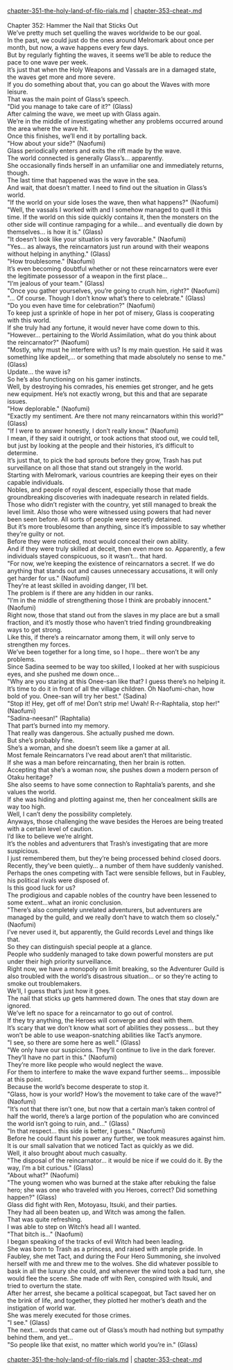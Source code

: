 [chapter-351-the-holy-land-of-filo-rials.md](./chapter-351-the-holy-land-of-filo-rials.md) | [chapter-353-cheat-.md](./chapter-353-cheat-.md) <br/>
<br/>
Chapter 352: Hammer the Nail that Sticks Out<br/>
We’ve pretty much set quelling the waves worldwide to be our goal.<br/>
In the past, we could just do the ones around Melromark about once per month, but now, a wave happens every few days.<br/>
But by regularly fighting the waves, it seems we’ll be able to reduce the pace to one wave per week.<br/>
It’s just that when the Holy Weapons and Vassals are in a damaged state, the waves get more and more severe.<br/>
If you do something about that, you can go about the Waves with more leisure.<br/>
That was the main point of Glass’s speech.<br/>
"Did you manage to take care of it?" (Glass)<br/>
After calming the wave, we meet up with Glass again.<br/>
We’re in the middle of investigating whether any problems occurred around the area where the wave hit.<br/>
Once this finishes, we’ll end it by portalling back.<br/>
"How about your side?" (Naofumi)<br/>
Glass periodically enters and exits the rift made by the wave.<br/>
The world connected is generally Glass’s… apparently.<br/>
She occasionally finds herself in an unfamiliar one and immediately returns, though.<br/>
The last time that happened was the wave in the sea.<br/>
And wait, that doesn’t matter. I need to find out the situation in Glass’s world.<br/>
"If the world on your side loses the wave, then what happens?" (Naofumi)<br/>
"Well, the vassals I worked with and I somehow managed to quell it this time. If the world on this side quickly contains it, then the monsters on the other side will continue rampaging for a while… and eventually die down by themselves… is how it is." (Glass)<br/>
"It doesn’t look like your situation is very favorable." (Naofumi)<br/>
"Yes… as always, the reincarnators just run around with their weapons without helping in anything." (Glass)<br/>
"How troublesome." (Naofumi)<br/>
It’s even becoming doubtful whether or not these reincarnators were ever the legitimate possessor of a weapon in the first place…<br/>
"I’m jealous of your team." (Glass)<br/>
"Once you gather yourselves, you’re going to crush him, right?" (Naofumi)<br/>
"… Of course. Though I don’t know what’s there to celebrate." (Glass)<br/>
"Do you even have time for celebration?" (Naofumi)<br/>
To keep just a sprinkle of hope in her pot of misery, Glass is cooperating with this world.<br/>
If she truly had any fortune, it would never have come down to this.<br/>
"However… pertaining to the World Assimilation, what do you think about the reincarnator?" (Naofumi)<br/>
"Mostly, why must he interfere with us? Is my main question. He said it was something like apdeit,… or something that made absolutely no sense to me." (Glass)<br/>
Update… the wave is?<br/>
So he’s also functioning on his gamer instincts.<br/>
Well, by destroying his comrades, his enemies get stronger, and he gets new equipment. He’s not exactly wrong, but this and that are separate issues.<br/>
"How deplorable." (Naofumi)<br/>
"Exactly my sentiment. Are there not many reincarnators within this world?" (Glass)<br/>
"If I were to answer honestly, I don’t really know." (Naofumi)<br/>
I mean, if they said it outright, or took actions that stood out, we could tell, but just by looking at the people and their histories, it’s difficult to determine.<br/>
It’s just that, to pick the bad sprouts before they grow, Trash has put surveillance on all those that stand out strangely in the world.<br/>
Starting with Melromark, various countries are keeping their eyes on their capable individuals.<br/>
Nobles, and people of royal descent, especially those that made groundbreaking discoveries with inadequate research in related fields. Those who didn’t register with the country, yet still managed to break the level limit. Also those who were witnessed using powers that had never been seen before. All sorts of people were secretly detained.<br/>
But it’s more troublesome than anything, since it’s impossible to say whether they’re guilty or not.<br/>
Before they were noticed, most would conceal their own ability.<br/>
And if they were truly skilled at deceit, then even more so. Apparently, a few individuals stayed conspicuous, so it wasn’t… that hard.<br/>
"For now, we’re keeping the existence of reincarnators a secret. If we do anything that stands out and causes unnecessary accusations, it will only get harder for us." (Naofumi)<br/>
They’re at least skilled in avoiding danger, I’ll bet.<br/>
The problem is if there are any hidden in our ranks.<br/>
"I’m in the middle of strengthening those I think are probably innocent." (Naofumi)<br/>
Right now, those that stand out from the slaves in my place are but a small fraction, and it’s mostly those who haven’t tried finding groundbreaking ways to get strong.<br/>
Like this, if there’s a reincarnator among them, it will only serve to strengthen my forces.<br/>
We’ve been together for a long time, so I hope… there won’t be any problems.<br/>
Since Sadina seemed to be way too skilled, I looked at her with suspicious eyes, and she pushed me down once…<br/>
"Why are you staring at this Onee-san like that? I guess there’s no helping it. It’s time to do it in front of all the village children. Oh Naofumi-chan, how bold of you. Onee-san will try her best." (Sadina)<br/>
"Stop it! Hey, get off of me! Don’t strip me! Uwah! R-r-Raphtalia, stop her!" (Naofumi)<br/>
"Sadina-neesan!" (Raphtalia)<br/>
That part’s burned into my memory.<br/>
That really was dangerous. She actually pushed me down.<br/>
But she’s probably fine.<br/>
She’s a woman, and she doesn’t seem like a gamer at all.<br/>
Most female Reincarnators I’ve read about aren’t that militaristic.<br/>
If she was a man before reincarnating, then her brain is rotten.<br/>
Accepting that she’s a woman now, she pushes down a modern person of Otaku heritage?<br/>
She also seems to have some connection to Raphtalia’s parents, and she values the world.<br/>
If she was hiding and plotting against me, then her concealment skills are way too high.<br/>
Well, I can’t deny the possibility completely.<br/>
Anyways, those challenging the wave besides the Heroes are being treated with a certain level of caution.<br/>
I’d like to believe we’re alright.<br/>
It’s the nobles and adventurers that Trash’s investigating that are more suspicious.<br/>
I just remembered them, but they’re being processed behind closed doors.<br/>
Recently, they’ve been quietly… a number of them have suddenly vanished.<br/>
Perhaps the ones competing with Tact were sensible fellows, but in Faubley, his political rivals were disposed of.<br/>
Is this good luck for us?<br/>
The prodigious and capable nobles of the country have been lessened to some extent…what an ironic conclusion.<br/>
"There’s also completely unrelated adventurers, but adventurers are managed by the guild, and we really don’t have to watch them so closely." (Naofumi)<br/>
I’ve never used it, but apparently, the Guild records Level and things like that.<br/>
So they can distinguish special people at a glance.<br/>
People who suddenly managed to take down powerful monsters are put under their high priority surveillance.<br/>
Right now, we have a monopoly on limit breaking, so the Adventurer Guild is also troubled with the world’s disastrous situation… or so they’re acting to smoke out troublemakers.<br/>
We’ll, I guess that’s just how it goes.<br/>
The nail that sticks up gets hammered down. The ones that stay down are ignored.<br/>
We’ve left no space for a reincarnator to go out of control.<br/>
If they try anything, the Heroes will converge and deal with them.<br/>
It’s scary that we don’t know what sort of abilities they possess… but they won’t be able to use weapon-snatching abilities like Tact’s anymore.<br/>
"I see, so there are some here as well." (Glass)<br/>
"We only have our suspicions. They’ll continue to live in the dark forever. They’ll have no part in this." (Naofumi)<br/>
They’re more like people who would neglect the wave.<br/>
For them to interfere to make the wave expand further seems… impossible at this point.<br/>
Because the world’s become desperate to stop it.<br/>
"Glass, how is your world? How’s the movement to take care of the wave?" (Naofumi)<br/>
"It’s not that there isn’t one, but now that a certain man’s taken control of half the world, there’s a large portion of the population who are convinced the world isn’t going to ruin, and…" (Glass)<br/>
"In that respect… this side is better, I guess." (Naofumi)<br/>
Before he could flaunt his power any further, we took measures against him.<br/>
It is our small salvation that we noticed Tact as quickly as we did.<br/>
Well, it also brought about much casualty.<br/>
"The disposal of the reincarnator… it would be nice if we could do it. By the way, I’m a bit curious." (Glass)<br/>
"About what?" (Naofumi)<br/>
"The young women who was burned at the stake after rebuking the false hero; she was one who traveled with you Heroes, correct? Did something happen?" (Glass)<br/>
Glass did fight with Ren, Motoyasu, Itsuki, and their parties.<br/>
They had all been beaten up, and Witch was among the fallen.<br/>
That was quite refreshing.<br/>
I was able to step on Witch’s head all I wanted.<br/>
"That bitch is…" (Naofumi)<br/>
I began speaking of the tracks of evil Witch had been leading.<br/>
She was born to Trash as a princess, and raised with ample pride. In Faubley, she met Tact, and during the Four Hero Summoning, she involved herself with me and threw me to the wolves. She did whatever possible to bask in all the luxury she could, and whenever the wind took a bad turn, she would flee the scene. She made off with Ren, conspired with Itsuki, and tried to overturn the state.<br/>
After her arrest, she became a political scapegoat, but Tact saved her on the brink of life, and together, they plotted her mother’s death and the instigation of world war.<br/>
She was merely executed for those crimes.<br/>
"I see." (Glass)<br/>
The next… words that came out of Glass’s mouth had nothing but sympathy behind them, and yet…<br/>
"So people like that exist, no matter which world you’re in." (Glass)<br/>
<br/>
[chapter-351-the-holy-land-of-filo-rials.md](./chapter-351-the-holy-land-of-filo-rials.md) | [chapter-353-cheat-.md](./chapter-353-cheat-.md) <br/>

